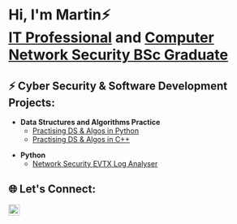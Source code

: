 <h1>Hi, I'm Martin⚡ <br/><a href="https://github.com/martinmathurine">IT Professional</a> and <a href="https://www.linkedin.com/in/martinmathurine/">Computer Network Security BSc Graduate</a></h1>

<h2>⚡ Cyber Security & Software Development Projects:</h2>

- <b>Data Structures and Algorithms Practice</b>
  - [Practising DS & Algos in Python](https://github.com/martinmathurine/Python-Practice)
  - [Practising DS & Algos in C++](https://github.com/martinmathurine/C++-Practice)

<!-- 
- <b>Full Stack Web App Security</b>
  - [PLACEHOLDER](https://github.com/martinmathurine/Full-Stack-Web-App)
- <b>PowerShell</b>
  - PLACEHOLDER -->
- <b>Python</b> 
  - [Network Security EVTX Log Analyser](https://github.com/martinmathurine/Network-Security-EVTX-Log-Analyser)

<!-- <b>C++</b>

[Network Security EVTX Log Analyser](https://github.com/martinmathurine/Network-Security-EVTX-Log-Analyser)
  
  - PLACEHOLDER -->

<h2> 🌐 Let's Connect:</h2>

[<img align="left" alt="MartinMathurine | LinkedIn" width="22px" src="https://cdn.jsdelivr.net/npm/simple-icons@v3/icons/linkedin.svg" />][linkedin]

[linkedin]: https://linkedin.com/in/martinmathurine


<!--
**martinmathurine/martinmathurine** is a ✨ _special_ ✨ repository because its `README.md` (this file) appears on your GitHub profile.

Here are some ideas to get you started:

- 🔭 I’m currently working on ...
- 🌱 I’m currently learning ...
- 👯 I’m looking to collaborate on ...
- 🤔 I’m looking for help with ...
- 💬 Ask me about ...
- 📫 How to reach me: ...
- 😄 Pronouns: ...
- ⚡ Fun fact: ...
-->

